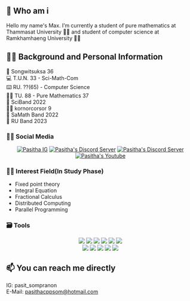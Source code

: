 ## 🤔 Who am i 
Hello my name's Max. I’m currently a student of pure mathematics at Thammasat University 👨‍🎓 and student of computer science at Ramkhamhaeng University 👨‍💻

## 👏🏻 Background and Personal Information
👦 Songwitsuksa 36</br>
💻 T.U.N. 33 - Sci-Math-Com</br>
⌨️ RU. ??(65) - Computer Science</br>
👩‍💻 TU. 88 - Pure Mathematics 37</br>
🎼 SciBand 2022</br>
🤼‍♀️ kornorcorsor 9</br>
🎸 SaMath Band 2022</br>
🎵 RU Band 2023

### 🤹‍♂️ Social Media
<div align="center">
  <a href="https://www.instagram.com/pasit_sompranon/"><img src="https://img.shields.io/badge/Instagram-E4405F?style=for-the-badge&logo=instagram&logoColor=white" alt="Pasitha IG" /></a>
  <a href="https://discord.gg/krW7tYS"><img src="https://img.shields.io/badge/Discord-7289DA?style=for-the-badge&logo=discord&logoColor=white" alt="Pasitha's Discord Server" /></a>
  <a href="https://open.spotify.com/user/316rqgubdol3sszx7srkhmk4ieye"><img src="https://img.shields.io/badge/Spotify-1ED760?&style=for-the-badge&logo=spotify&logoColor=white" alt="Pasitha's Discord Server" /></a>
  <a href="https://youtube.com/@pasitha2988"><img src="https://img.shields.io/badge/YouTube-FF0000?style=for-the-badge&logo=youtube&logoColor=white" alt="Pasitha's Youtube" /></a>
</div>

### 👨‍🔬 Interest Field(In Study Phase)
- Fixed point theory
- Integral Equation
- Fractional Calculus
- Distributed Computing
- Parallel Programming

### 🗃 Tools
<div align="center">
  <img src="https://img.shields.io/badge/Windows-0078D6?style=for-the-badge&logo=windows&logoColor=white" />
  <img src="https://img.shields.io/badge/Ubuntu-E95420?style=for-the-badge&logo=ubuntu&logoColor=white" />
  <img src="https://img.shields.io/badge/VIM-%2311AB00.svg?&style=for-the-badge&logo=vim&logoColor=white" />
  <img src="https://img.shields.io/badge/NeoVim-%2357A143.svg?&style=for-the-badge&logo=neovim&logoColor=white" />
  <img src="https://img.shields.io/badge/Visual_Studio-5C2D91?style=for-the-badge&logo=visual%20studio&logoColor=white" />
  <img src="https://img.shields.io/badge/Visual_Studio_Code-0078D4?style=for-the-badge&logo=visual%20studio%20code&logoColor=white" /></br>
  <img src="https://img.shields.io/badge/C-00599C?style=for-the-badge&logo=c&logoColor=white" />
  <img src="https://img.shields.io/badge/C%2B%2B-00599C?style=for-the-badge&logo=c%2B%2B&logoColor=white" />
  <img src="https://img.shields.io/badge/JavaScript-F7DF1E?style=for-the-badge&logo=javascript&logoColor=black" />
  <img src="https://img.shields.io/badge/Node.js-43853D?style=for-the-badge&logo=node.js&logoColor=white" />
  <img src="https://img.shields.io/badge/Python-3776AB?style=for-the-badge&logo=python&logoColor=white" />
</div>


## 📫 You can reach me directly
IG: pasit_sompranon</br>
E-Mail: pasithacppsom@hotmail.com
